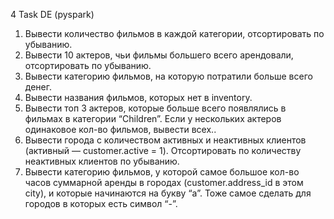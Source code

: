 4 Task DE (pyspark)

1.	Вывести количество фильмов в каждой категории, отсортировать по убыванию.
2.	Вывести 10 актеров, чьи фильмы большего всего арендовали, отсортировать по убыванию.
3.	Вывести категорию фильмов, на которую потратили больше всего денег.
4.	Вывести названия фильмов, которых нет в inventory.
5.	Вывести топ 3 актеров, которые больше всего появлялись в фильмах в категории “Children”. Если у нескольких актеров одинаковое кол-во фильмов, вывести всех..
6.	Вывести города с количеством активных и неактивных клиентов (активный — customer.active = 1). Отсортировать по количеству неактивных клиентов по убыванию.
7.	Вывести категорию фильмов, у которой самое большое кол-во часов суммарной аренды в городах (customer.address_id в этом city), и которые начинаются на букву “a”. Тоже самое сделать для городов в которых есть символ “-”.
